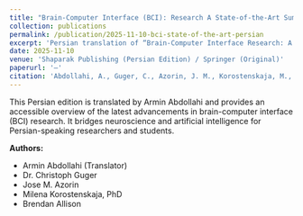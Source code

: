 ```yaml
---
title: "Brain-Computer Interface (BCI): Research A State-of-the-Art Summary 12 — Persian Translation"
collection: publications
permalink: /publication/2025-11-10-bci-state-of-the-art-persian
excerpt: 'Persian translation of “Brain-Computer Interface Research: A State-of-the-Art Summary (Volume 12)”, providing an accessible overview of BCI advancements for Persian-speaking researchers and students.'
date: 2025-11-10
venue: 'Shaparak Publishing (Persian Edition) / Springer (Original)'
paperurl: '—'
citation: 'Abdollahi, A., Guger, C., Azorin, J. M., Korostenskaja, M., Allison, B. (2025). "Brain-Computer Interface (BCI): Research A State-of-the-Art Summary 12 — Persian Translation." Shaparak Publishing / Springer.'
---
```

This Persian edition is translated by Armin Abdollahi and provides an accessible overview of the latest advancements in brain-computer interface (BCI) research. It bridges neuroscience and artificial intelligence for Persian-speaking researchers and students. 

**Authors:**
- Armin Abdollahi (Translator)
- Dr. Christoph Guger
- Jose M. Azorin
- Milena Korostenskaja, PhD
- Brendan Allison
